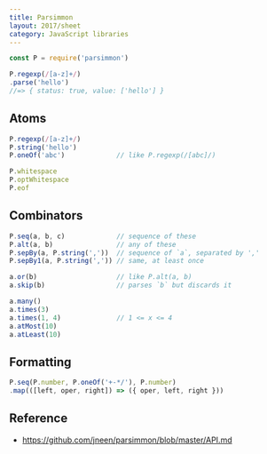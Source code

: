```yaml
---
title: Parsimmon
layout: 2017/sheet
category: JavaScript libraries
---
```


```js
const P = require('parsimmon')

P.regexp(/[a-z]+/)
.parse('hello')
//=> { status: true, value: ['hello'] }
```

## Atoms

```js
P.regexp(/[a-z]+/)
P.string('hello')
P.oneOf('abc')             // like P.regexp(/[abc]/)

P.whitespace
P.optWhitespace
P.eof
```

## Combinators

```js
P.seq(a, b, c)             // sequence of these
P.alt(a, b)                // any of these
P.sepBy(a, P.string(','))  // sequence of `a`, separated by ','
P.sepBy1(a, P.string(',')) // same, at least once

a.or(b)                    // like P.alt(a, b)
a.skip(b)                  // parses `b` but discards it

a.many()
a.times(3)
a.times(1, 4)              // 1 <= x <= 4
a.atMost(10)
a.atLeast(10)
```

## Formatting

```js
P.seq(P.number, P.oneOf('+-*/'), P.number)
.map(([left, oper, right]) => ({ oper, left, right }))
```

## Reference

- <https://github.com/jneen/parsimmon/blob/master/API.md>
